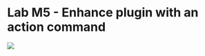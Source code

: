 #  Lab M5 - Enhance plugin with an action command

<img src="https://m365-visitor-stats.azurewebsites.net/copilot-camp/extend-message-ext/05-add-action" />